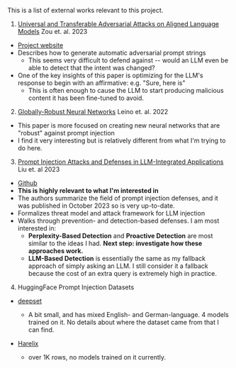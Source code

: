 This is a list of external works relevant to this project.

1. [Universal and Transferable Adversarial Attacks on Aligned Language Models](https://arxiv.org/abs/2307.15043) Zou et. al. 2023

- [Project website](https://llm-attacks.org/)
- Describes how to generate automatic adversarial prompt strings
  - This seems very difficult to defend against -- would an LLM even be able to detect that the intent was changed?
- One of the key insights of this paper is optimizing for the LLM's response to begin with an affirmative: e.g. "Sure, here is"
  - This is often enough to cause the LLM to start producing malicious content it has been fine-tuned to avoid.

2. [Globally-Robust Neural Networks](https://arxiv.org/pdf/2102.08452.pdf) Leino et. al. 2022

- This paper is more focused on creating new neural networks that are "robust" against prompt injection
- I find it very interesting but is relatively different from what I'm trying to do here.

3. [Prompt Injection Attacks and Defenses in LLM-Integrated Applications](https://arxiv.org/pdf/2310.12815.pdf) Liu et. al 2023

- [Github](https://github.com/liu00222/Open-Prompt-Injection)
- **This is highly relevant to what I'm interested in**
- The authors summarize the field of prompt injection defenses, and it was published in October 2023 so is very up-to-date.
- Formalizes threat model and attack framework for LLM injection
- Walks through prevention- and detection-based defenses. I am most interested in:
  - **Perplexity-Based Detection** and **Proactive Detection** are most similar to the ideas I had. **Next step: investigate how these approaches work.**
  - **LLM-Based Detection** is essentially the same as my fallback approach of simply asking an LLM. I still consider it a fallback because the cost of an extra query is extremely high in practice.

4. HuggingFace Prompt Injection Datasets

- [deepset](https://huggingface.co/datasets/deepset/prompt-injections)

  - A bit small, and has mixed English- and German-language. 4 models trained on it. No details about where the dataset came from that I can find.

- [Harelix](https://huggingface.co/datasets/Harelix/Prompt-Injection-Mixed-Techniques-2024)
  - over 1K rows, no models trained on it currently.
